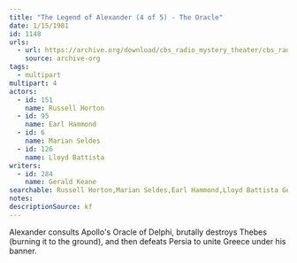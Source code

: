 ```yaml
---
title: "The Legend of Alexander (4 of 5) - The Oracle"
date: 1/15/1981
id: 1148
urls: 
  - url: https://archive.org/download/cbs_radio_mystery_theater/cbs_radio_mystery_theater-1101-1150.zip/cbs_radio_mystery_theater-1101-1150%2Fcbsrmt_1148_legend_of_alexander_part_4_the_oracle.mp3
    source: archive-org
tags: 
  - multipart
multipart: 4
actors:  
  - id: 151
    name: Russell Horton  
  - id: 95
    name: Earl Hammond  
  - id: 6
    name: Marian Seldes  
  - id: 126
    name: Lloyd Battista
writers:  
  - id: 284
    name: Gerald Keane
searchable: Russell Horton,Marian Seldes,Earl Hammond,Lloyd Battista Gerald Keane
notes: 
descriptionSource: kf
---
```

Alexander consults Apollo's Oracle of Delphi, brutally destroys Thebes (burning it to the ground), and then defeats Persia to unite Greece under his banner.